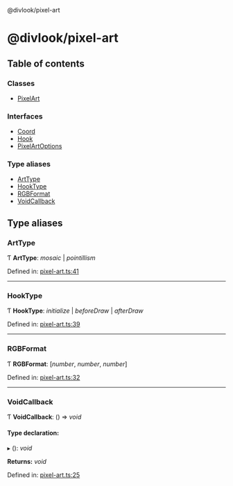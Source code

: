 @divlook/pixel-art

# @divlook/pixel-art

## Table of contents

### Classes

- [PixelArt](classes/pixelart.md)

### Interfaces

- [Coord](interfaces/coord.md)
- [Hook](interfaces/hook.md)
- [PixelArtOptions](interfaces/pixelartoptions.md)

### Type aliases

- [ArtType](README.md#arttype)
- [HookType](README.md#hooktype)
- [RGBFormat](README.md#rgbformat)
- [VoidCallback](README.md#voidcallback)

## Type aliases

### ArtType

Ƭ **ArtType**: *mosaic* \| *pointillism*

Defined in: [pixel-art.ts:41](https://github.com/divlook/pixel-art/blob/ff74a1e/libs/pixel-art.ts#L41)

___

### HookType

Ƭ **HookType**: *initialize* \| *beforeDraw* \| *afterDraw*

Defined in: [pixel-art.ts:39](https://github.com/divlook/pixel-art/blob/ff74a1e/libs/pixel-art.ts#L39)

___

### RGBFormat

Ƭ **RGBFormat**: [*number*, *number*, *number*]

Defined in: [pixel-art.ts:32](https://github.com/divlook/pixel-art/blob/ff74a1e/libs/pixel-art.ts#L32)

___

### VoidCallback

Ƭ **VoidCallback**: () => *void*

#### Type declaration:

▸ (): *void*

**Returns:** *void*

Defined in: [pixel-art.ts:25](https://github.com/divlook/pixel-art/blob/ff74a1e/libs/pixel-art.ts#L25)

